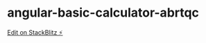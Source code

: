 # angular-basic-calculator-abrtqc

[Edit on StackBlitz ⚡️](https://stackblitz.com/edit/angular-basic-calculator-abrtqc)
